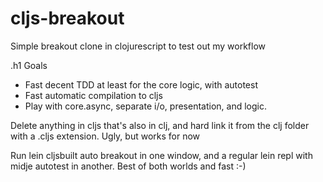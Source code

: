 cljs-breakout
=============

Simple breakout clone in clojurescript to test out my workflow

.h1 Goals

* Fast decent TDD at least for the core logic, with autotest
* Fast automatic compilation to cljs
* Play with core.async, separate i/o, presentation, and logic.

Delete anything in cljs that's also in clj, and hard link it from the
clj folder with a .cljs extension. Ugly, but works for now

Run lein cljsbuilt auto breakout in one window, and a regular lein repl
with midje autotest in another. Best of both worlds and fast :-)

